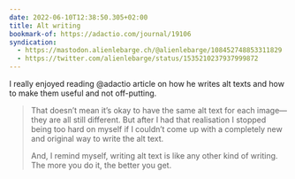 ```yaml
---
date: 2022-06-10T12:38:50.305+02:00
title: Alt writing
bookmark-of: https://adactio.com/journal/19106
syndication:
  - https://mastodon.alienlebarge.ch/@alienlebarge/108452748853311829
  - https://twitter.com/alienlebarge/status/1535210237937999872
---
```

I really enjoyed reading @adactio article on how he writes alt texts and how to make them useful and not off-putting.

> That doesn’t mean it’s okay to have the same alt text for each image—they are all still different. But after I had that realisation I stopped being too hard on myself if I couldn’t come up with a completely new and original way to write the alt text.
> 
> And, I remind myself, writing alt text is like any other kind of writing. The more you do it, the better you get.
